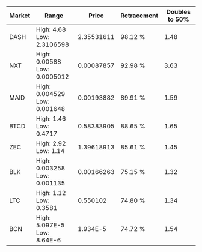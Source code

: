 | Market | Range | Price| Retracement | Doubles to 50% |
| --- | --- | --- | --- | --- |
| DASH | High: 4.68<br />Low: 2.3106598 | 2.35531611 | 98.12 % | 1.48 |
| NXT | High: 0.00588<br />Low: 0.0005012 | 0.00087857 | 92.98 % | 3.63 |
| MAID | High: 0.004529<br />Low: 0.001648 | 0.00193882 | 89.91 % | 1.59 |
| BTCD | High: 1.46<br />Low: 0.4717 | 0.58383905 | 88.65 % | 1.65 |
| ZEC | High: 2.92<br />Low: 1.14 | 1.39618913 | 85.61 % | 1.45 |
| BLK | High: 0.003258<br />Low: 0.001135 | 0.00166263 | 75.15 % | 1.32 |
| LTC | High: 1.12<br />Low: 0.3581 | 0.550102 | 74.80 % | 1.34 |
| BCN | High: 5.097E-5<br />Low: 8.64E-6 | 1.934E-5 | 74.72 % | 1.54 |

